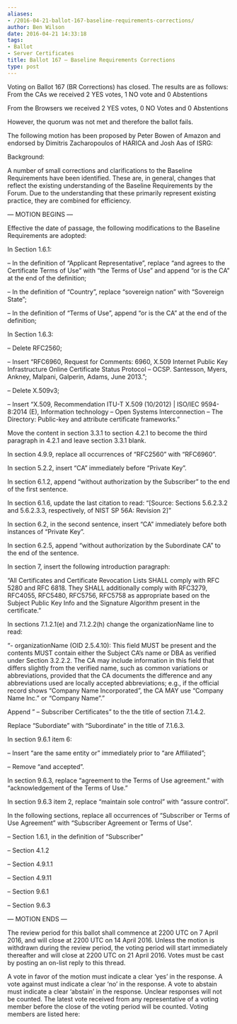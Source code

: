 ```yaml
---
aliases:
- /2016-04-21-ballot-167-baseline-requirements-corrections/
author: Ben Wilson
date: 2016-04-21 14:33:18
tags:
- Ballot
- Server Certificates
title: Ballot 167 – Baseline Requirements Corrections
type: post
---
```


Voting on Ballot 167 (BR Corrections) has closed. The results are as follows:
From the CAs we received 2 YES votes, 1 NO vote and 0 Abstentions

From the Browsers we received 2 YES votes, 0 NO Votes and 0 Abstentions

However, the quorum was not met and therefore the ballot fails.

The following motion has been proposed by Peter Bowen of Amazon and endorsed by Dimitris Zacharopoulos of HARICA and Josh Aas of ISRG:

Background:

A number of small corrections and clarifications to the Baseline Requirements have been identified. These are, in general, changes that reflect the existing understanding of the Baseline Requirements by the Forum. Due to the understanding that these primarily represent existing practice, they are combined for efficiency.

— MOTION BEGINS —

Effective the date of passage, the following modifications to the Baseline Requirements are adopted:

In Section 1.6.1:

– In the definition of “Applicant Representative”, replace “and agrees to the Certificate Terms of Use” with “the Terms of Use” and append “or is the CA” at the end of the definition;

– In the definition of “Country”, replace “sovereign nation” with “Sovereign State”;

– In the definition of “Terms of Use”, append “or is the CA” at the end of the definition;

In Section 1.6.3:

– Delete RFC2560;

– Insert “RFC6960, Request for Comments: 6960, X.509 Internet Public Key Infrastructure Online Certificate Status Protocol – OCSP. Santesson, Myers, Ankney, Malpani, Galperin, Adams, June 2013.”;

– Delete X.509v3;

– Insert “X.509, Recommendation ITU-T X.509 (10/2012) | ISO/IEC 9594-8:2014 (E), Information technology – Open Systems Interconnection – The Directory: Public-key and attribute certificate frameworks.”

Move the content in section 3.3.1 to section 4.2.1 to become the third paragraph in 4.2.1 and leave section 3.3.1 blank.

In section 4.9.9, replace all occurrences of “RFC2560” with “RFC6960”.

In section 5.2.2, insert “CA” immediately before “Private Key”.

In section 6.1.2, append “without authorization by the Subscriber” to the end of the first sentence.

In section 6.1.6, update the last citation to read: “\[Source: Sections 5.6.2.3.2 and 5.6.2.3.3, respectively, of NIST SP 56A: Revision 2\]”

In section 6.2, in the second sentence, insert “CA” immediately before both instances of “Private Key”.

In section 6.2.5, append “without authorization by the Subordinate CA” to the end of the sentence.

In section 7, insert the following introduction paragraph:

“All Certificates and Certificate Revocation Lists SHALL comply with RFC 5280 and RFC 6818. They SHALL additionally comply with RFC3279, RFC4055, RFC5480, RFC5756, RFC5758 as appropriate based on the Subject Public Key Info and the Signature Algorithm present in the certificate.”

In sections 7.1.2.1(e) and 7.1.2.2(h) change the organizationName line to read:

“- organizationName (OID 2.5.4.10): This field MUST be present and the contents MUST contain either the Subject CA’s name or DBA as verified under Section 3.2.2.2. The CA may include information in this field that differs slightly from the verified name, such as common variations or abbreviations, provided that the CA documents the difference and any abbreviations used are locally accepted abbreviations; e.g., if the official record shows “Company Name Incorporated”, the CA MAY use “Company Name Inc.” or “Company Name”.”

Append ” – Subscriber Certificates” to the the title of section 7.1.4.2.

Replace “Subordiate” with “Subordinate” in the title of 7.1.6.3.

In section 9.6.1 item 6:

– Insert “are the same entity or” immediately prior to “are Affiliated”;

– Remove “and accepted”.

In section 9.6.3, replace “agreement to the Terms of Use agreement.” with “acknowledgement of the Terms of Use.”

In section 9.6.3 item 2, replace “maintain sole control” with “assure control”.

In the following sections, replace all occurrences of “Subscriber or Terms of Use Agreement” with “Subscriber Agreement or Terms of Use”.

– Section 1.6.1, in the definition of “Subscriber”

– Section 4.1.2

– Section 4.9.1.1

– Section 4.9.11

– Section 9.6.1

– Section 9.6.3

— MOTION ENDS —

The review period for this ballot shall commence at 2200 UTC on 7 April 2016, and will close at 2200 UTC on 14 April 2016. Unless the motion is withdrawn during the review period, the voting period will start immediately thereafter and will close at 2200 UTC on 21 April 2016. Votes must be cast by posting an on-list reply to this thread.

A vote in favor of the motion must indicate a clear ‘yes’ in the response. A vote against must indicate a clear ‘no’ in the response. A vote to abstain must indicate a clear ‘abstain’ in the response. Unclear responses will not be counted. The latest vote received from any representative of a voting member before the close of the voting period will be counted. Voting members are listed here: